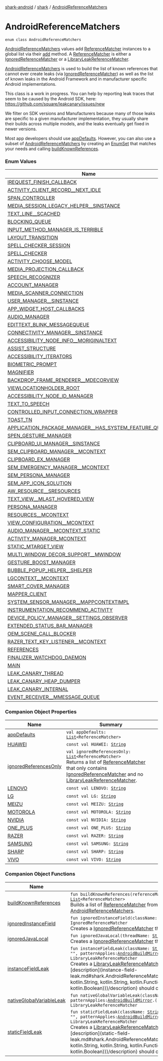 [shark-android](../../index.md) / [shark](../index.md) / [AndroidReferenceMatchers](./index.md)

# AndroidReferenceMatchers

`enum class AndroidReferenceMatchers`

[AndroidReferenceMatchers](./index.md) values add [ReferenceMatcher](#) instances to a global list via their
[add](#) method. A [ReferenceMatcher](#) is either a [IgnoredReferenceMatcher](#) or
a [LibraryLeakReferenceMatcher](#).

[AndroidReferenceMatchers](./index.md) is used to build the list of known references that cannot ever create
leaks (via [IgnoredReferenceMatcher](#)) as well as the list of known leaks in the Android Framework
and in manufacturer specific Android implementations.

This class is a work in progress. You can help by reporting leak traces that seem to be caused
by the Android SDK, here: https://github.com/square/leakcanary/issues/new

We filter on SDK versions and Manufacturers because many of those leaks are specific to a given
manufacturer implementation, they usually share their builds across multiple models, and the
leaks eventually get fixed in newer versions.

Most app developers should use [appDefaults](app-defaults.md). However, you can also use a subset of
[AndroidReferenceMatchers](./index.md) by creating an [EnumSet](https://docs.oracle.com/javase/6/docs/api/java/util/EnumSet.html) that matches your needs and calling
[buildKnownReferences](build-known-references.md).

### Enum Values

| Name | Summary |
|---|---|
| [IREQUEST_FINISH_CALLBACK](-i-r-e-q-u-e-s-t_-f-i-n-i-s-h_-c-a-l-l-b-a-c-k.md) |  |
| [ACTIVITY_CLIENT_RECORD__NEXT_IDLE](-a-c-t-i-v-i-t-y_-c-l-i-e-n-t_-r-e-c-o-r-d__-n-e-x-t_-i-d-l-e.md) |  |
| [SPAN_CONTROLLER](-s-p-a-n_-c-o-n-t-r-o-l-l-e-r.md) |  |
| [MEDIA_SESSION_LEGACY_HELPER__SINSTANCE](-m-e-d-i-a_-s-e-s-s-i-o-n_-l-e-g-a-c-y_-h-e-l-p-e-r__-s-i-n-s-t-a-n-c-e.md) |  |
| [TEXT_LINE__SCACHED](-t-e-x-t_-l-i-n-e__-s-c-a-c-h-e-d.md) |  |
| [BLOCKING_QUEUE](-b-l-o-c-k-i-n-g_-q-u-e-u-e.md) |  |
| [INPUT_METHOD_MANAGER_IS_TERRIBLE](-i-n-p-u-t_-m-e-t-h-o-d_-m-a-n-a-g-e-r_-i-s_-t-e-r-r-i-b-l-e.md) |  |
| [LAYOUT_TRANSITION](-l-a-y-o-u-t_-t-r-a-n-s-i-t-i-o-n.md) |  |
| [SPELL_CHECKER_SESSION](-s-p-e-l-l_-c-h-e-c-k-e-r_-s-e-s-s-i-o-n.md) |  |
| [SPELL_CHECKER](-s-p-e-l-l_-c-h-e-c-k-e-r.md) |  |
| [ACTIVITY_CHOOSE_MODEL](-a-c-t-i-v-i-t-y_-c-h-o-o-s-e_-m-o-d-e-l.md) |  |
| [MEDIA_PROJECTION_CALLBACK](-m-e-d-i-a_-p-r-o-j-e-c-t-i-o-n_-c-a-l-l-b-a-c-k.md) |  |
| [SPEECH_RECOGNIZER](-s-p-e-e-c-h_-r-e-c-o-g-n-i-z-e-r.md) |  |
| [ACCOUNT_MANAGER](-a-c-c-o-u-n-t_-m-a-n-a-g-e-r.md) |  |
| [MEDIA_SCANNER_CONNECTION](-m-e-d-i-a_-s-c-a-n-n-e-r_-c-o-n-n-e-c-t-i-o-n.md) |  |
| [USER_MANAGER__SINSTANCE](-u-s-e-r_-m-a-n-a-g-e-r__-s-i-n-s-t-a-n-c-e.md) |  |
| [APP_WIDGET_HOST_CALLBACKS](-a-p-p_-w-i-d-g-e-t_-h-o-s-t_-c-a-l-l-b-a-c-k-s.md) |  |
| [AUDIO_MANAGER](-a-u-d-i-o_-m-a-n-a-g-e-r.md) |  |
| [EDITTEXT_BLINK_MESSAGEQUEUE](-e-d-i-t-t-e-x-t_-b-l-i-n-k_-m-e-s-s-a-g-e-q-u-e-u-e.md) |  |
| [CONNECTIVITY_MANAGER__SINSTANCE](-c-o-n-n-e-c-t-i-v-i-t-y_-m-a-n-a-g-e-r__-s-i-n-s-t-a-n-c-e.md) |  |
| [ACCESSIBILITY_NODE_INFO__MORIGINALTEXT](-a-c-c-e-s-s-i-b-i-l-i-t-y_-n-o-d-e_-i-n-f-o__-m-o-r-i-g-i-n-a-l-t-e-x-t.md) |  |
| [ASSIST_STRUCTURE](-a-s-s-i-s-t_-s-t-r-u-c-t-u-r-e.md) |  |
| [ACCESSIBILITY_ITERATORS](-a-c-c-e-s-s-i-b-i-l-i-t-y_-i-t-e-r-a-t-o-r-s.md) |  |
| [BIOMETRIC_PROMPT](-b-i-o-m-e-t-r-i-c_-p-r-o-m-p-t.md) |  |
| [MAGNIFIER](-m-a-g-n-i-f-i-e-r.md) |  |
| [BACKDROP_FRAME_RENDERER__MDECORVIEW](-b-a-c-k-d-r-o-p_-f-r-a-m-e_-r-e-n-d-e-r-e-r__-m-d-e-c-o-r-v-i-e-w.md) |  |
| [VIEWLOCATIONHOLDER_ROOT](-v-i-e-w-l-o-c-a-t-i-o-n-h-o-l-d-e-r_-r-o-o-t.md) |  |
| [ACCESSIBILITY_NODE_ID_MANAGER](-a-c-c-e-s-s-i-b-i-l-i-t-y_-n-o-d-e_-i-d_-m-a-n-a-g-e-r.md) |  |
| [TEXT_TO_SPEECH](-t-e-x-t_-t-o_-s-p-e-e-c-h.md) |  |
| [CONTROLLED_INPUT_CONNECTION_WRAPPER](-c-o-n-t-r-o-l-l-e-d_-i-n-p-u-t_-c-o-n-n-e-c-t-i-o-n_-w-r-a-p-p-e-r.md) |  |
| [TOAST_TN](-t-o-a-s-t_-t-n.md) |  |
| [APPLICATION_PACKAGE_MANAGER__HAS_SYSTEM_FEATURE_QUERY](-a-p-p-l-i-c-a-t-i-o-n_-p-a-c-k-a-g-e_-m-a-n-a-g-e-r__-h-a-s_-s-y-s-t-e-m_-f-e-a-t-u-r-e_-q-u-e-r-y.md) |  |
| [SPEN_GESTURE_MANAGER](-s-p-e-n_-g-e-s-t-u-r-e_-m-a-n-a-g-e-r.md) |  |
| [CLIPBOARD_UI_MANAGER__SINSTANCE](-c-l-i-p-b-o-a-r-d_-u-i_-m-a-n-a-g-e-r__-s-i-n-s-t-a-n-c-e.md) |  |
| [SEM_CLIPBOARD_MANAGER__MCONTEXT](-s-e-m_-c-l-i-p-b-o-a-r-d_-m-a-n-a-g-e-r__-m-c-o-n-t-e-x-t.md) |  |
| [CLIPBOARD_EX_MANAGER](-c-l-i-p-b-o-a-r-d_-e-x_-m-a-n-a-g-e-r.md) |  |
| [SEM_EMERGENCY_MANAGER__MCONTEXT](-s-e-m_-e-m-e-r-g-e-n-c-y_-m-a-n-a-g-e-r__-m-c-o-n-t-e-x-t.md) |  |
| [SEM_PERSONA_MANAGER](-s-e-m_-p-e-r-s-o-n-a_-m-a-n-a-g-e-r.md) |  |
| [SEM_APP_ICON_SOLUTION](-s-e-m_-a-p-p_-i-c-o-n_-s-o-l-u-t-i-o-n.md) |  |
| [AW_RESOURCE__SRESOURCES](-a-w_-r-e-s-o-u-r-c-e__-s-r-e-s-o-u-r-c-e-s.md) |  |
| [TEXT_VIEW__MLAST_HOVERED_VIEW](-t-e-x-t_-v-i-e-w__-m-l-a-s-t_-h-o-v-e-r-e-d_-v-i-e-w.md) |  |
| [PERSONA_MANAGER](-p-e-r-s-o-n-a_-m-a-n-a-g-e-r.md) |  |
| [RESOURCES__MCONTEXT](-r-e-s-o-u-r-c-e-s__-m-c-o-n-t-e-x-t.md) |  |
| [VIEW_CONFIGURATION__MCONTEXT](-v-i-e-w_-c-o-n-f-i-g-u-r-a-t-i-o-n__-m-c-o-n-t-e-x-t.md) |  |
| [AUDIO_MANAGER__MCONTEXT_STATIC](-a-u-d-i-o_-m-a-n-a-g-e-r__-m-c-o-n-t-e-x-t_-s-t-a-t-i-c.md) |  |
| [ACTIVITY_MANAGER_MCONTEXT](-a-c-t-i-v-i-t-y_-m-a-n-a-g-e-r_-m-c-o-n-t-e-x-t.md) |  |
| [STATIC_MTARGET_VIEW](-s-t-a-t-i-c_-m-t-a-r-g-e-t_-v-i-e-w.md) |  |
| [MULTI_WINDOW_DECOR_SUPPORT__MWINDOW](-m-u-l-t-i_-w-i-n-d-o-w_-d-e-c-o-r_-s-u-p-p-o-r-t__-m-w-i-n-d-o-w.md) |  |
| [GESTURE_BOOST_MANAGER](-g-e-s-t-u-r-e_-b-o-o-s-t_-m-a-n-a-g-e-r.md) |  |
| [BUBBLE_POPUP_HELPER__SHELPER](-b-u-b-b-l-e_-p-o-p-u-p_-h-e-l-p-e-r__-s-h-e-l-p-e-r.md) |  |
| [LGCONTEXT__MCONTEXT](-l-g-c-o-n-t-e-x-t__-m-c-o-n-t-e-x-t.md) |  |
| [SMART_COVER_MANAGER](-s-m-a-r-t_-c-o-v-e-r_-m-a-n-a-g-e-r.md) |  |
| [MAPPER_CLIENT](-m-a-p-p-e-r_-c-l-i-e-n-t.md) |  |
| [SYSTEM_SENSOR_MANAGER__MAPPCONTEXTIMPL](-s-y-s-t-e-m_-s-e-n-s-o-r_-m-a-n-a-g-e-r__-m-a-p-p-c-o-n-t-e-x-t-i-m-p-l.md) |  |
| [INSTRUMENTATION_RECOMMEND_ACTIVITY](-i-n-s-t-r-u-m-e-n-t-a-t-i-o-n_-r-e-c-o-m-m-e-n-d_-a-c-t-i-v-i-t-y.md) |  |
| [DEVICE_POLICY_MANAGER__SETTINGS_OBSERVER](-d-e-v-i-c-e_-p-o-l-i-c-y_-m-a-n-a-g-e-r__-s-e-t-t-i-n-g-s_-o-b-s-e-r-v-e-r.md) |  |
| [EXTENDED_STATUS_BAR_MANAGER](-e-x-t-e-n-d-e-d_-s-t-a-t-u-s_-b-a-r_-m-a-n-a-g-e-r.md) |  |
| [OEM_SCENE_CALL_BLOCKER](-o-e-m_-s-c-e-n-e_-c-a-l-l_-b-l-o-c-k-e-r.md) |  |
| [RAZER_TEXT_KEY_LISTENER__MCONTEXT](-r-a-z-e-r_-t-e-x-t_-k-e-y_-l-i-s-t-e-n-e-r__-m-c-o-n-t-e-x-t.md) |  |
| [REFERENCES](-r-e-f-e-r-e-n-c-e-s.md) |  |
| [FINALIZER_WATCHDOG_DAEMON](-f-i-n-a-l-i-z-e-r_-w-a-t-c-h-d-o-g_-d-a-e-m-o-n.md) |  |
| [MAIN](-m-a-i-n.md) |  |
| [LEAK_CANARY_THREAD](-l-e-a-k_-c-a-n-a-r-y_-t-h-r-e-a-d.md) |  |
| [LEAK_CANARY_HEAP_DUMPER](-l-e-a-k_-c-a-n-a-r-y_-h-e-a-p_-d-u-m-p-e-r.md) |  |
| [LEAK_CANARY_INTERNAL](-l-e-a-k_-c-a-n-a-r-y_-i-n-t-e-r-n-a-l.md) |  |
| [EVENT_RECEIVER__MMESSAGE_QUEUE](-e-v-e-n-t_-r-e-c-e-i-v-e-r__-m-m-e-s-s-a-g-e_-q-u-e-u-e.md) |  |

### Companion Object Properties

| Name | Summary |
|---|---|
| [appDefaults](app-defaults.md) | `val appDefaults: `[`List`](https://kotlinlang.org/api/latest/jvm/stdlib/kotlin.collections/-list/index.html)`<ReferenceMatcher>` |
| [HUAWEI](-h-u-a-w-e-i.md) | `const val HUAWEI: `[`String`](https://kotlinlang.org/api/latest/jvm/stdlib/kotlin/-string/index.html) |
| [ignoredReferencesOnly](ignored-references-only.md) | `val ignoredReferencesOnly: `[`List`](https://kotlinlang.org/api/latest/jvm/stdlib/kotlin.collections/-list/index.html)`<ReferenceMatcher>`<br>Returns a list of [ReferenceMatcher](#) that only contains [IgnoredReferenceMatcher](#) and no [LibraryLeakReferenceMatcher](#). |
| [LENOVO](-l-e-n-o-v-o.md) | `const val LENOVO: `[`String`](https://kotlinlang.org/api/latest/jvm/stdlib/kotlin/-string/index.html) |
| [LG](-l-g.md) | `const val LG: `[`String`](https://kotlinlang.org/api/latest/jvm/stdlib/kotlin/-string/index.html) |
| [MEIZU](-m-e-i-z-u.md) | `const val MEIZU: `[`String`](https://kotlinlang.org/api/latest/jvm/stdlib/kotlin/-string/index.html) |
| [MOTOROLA](-m-o-t-o-r-o-l-a.md) | `const val MOTOROLA: `[`String`](https://kotlinlang.org/api/latest/jvm/stdlib/kotlin/-string/index.html) |
| [NVIDIA](-n-v-i-d-i-a.md) | `const val NVIDIA: `[`String`](https://kotlinlang.org/api/latest/jvm/stdlib/kotlin/-string/index.html) |
| [ONE_PLUS](-o-n-e_-p-l-u-s.md) | `const val ONE_PLUS: `[`String`](https://kotlinlang.org/api/latest/jvm/stdlib/kotlin/-string/index.html) |
| [RAZER](-r-a-z-e-r.md) | `const val RAZER: `[`String`](https://kotlinlang.org/api/latest/jvm/stdlib/kotlin/-string/index.html) |
| [SAMSUNG](-s-a-m-s-u-n-g.md) | `const val SAMSUNG: `[`String`](https://kotlinlang.org/api/latest/jvm/stdlib/kotlin/-string/index.html) |
| [SHARP](-s-h-a-r-p.md) | `const val SHARP: `[`String`](https://kotlinlang.org/api/latest/jvm/stdlib/kotlin/-string/index.html) |
| [VIVO](-v-i-v-o.md) | `const val VIVO: `[`String`](https://kotlinlang.org/api/latest/jvm/stdlib/kotlin/-string/index.html) |

### Companion Object Functions

| Name | Summary |
|---|---|
| [buildKnownReferences](build-known-references.md) | `fun buildKnownReferences(referenceMatchers: `[`Set`](https://kotlinlang.org/api/latest/jvm/stdlib/kotlin.collections/-set/index.html)`<`[`AndroidReferenceMatchers`](./index.md)`>): `[`List`](https://kotlinlang.org/api/latest/jvm/stdlib/kotlin.collections/-list/index.html)`<ReferenceMatcher>`<br>Builds a list of [ReferenceMatcher](#) from the [referenceMatchers](build-known-references.md#shark.AndroidReferenceMatchers.Companion$buildKnownReferences(kotlin.collections.Set((shark.AndroidReferenceMatchers)))/referenceMatchers) set of [AndroidReferenceMatchers](./index.md). |
| [ignoredInstanceField](ignored-instance-field.md) | `fun ignoredInstanceField(className: `[`String`](https://kotlinlang.org/api/latest/jvm/stdlib/kotlin/-string/index.html)`, fieldName: `[`String`](https://kotlinlang.org/api/latest/jvm/stdlib/kotlin/-string/index.html)`): IgnoredReferenceMatcher`<br>Creates a [IgnoredReferenceMatcher](#) that matches a [InstanceFieldPattern](#). |
| [ignoredJavaLocal](ignored-java-local.md) | `fun ignoredJavaLocal(threadName: `[`String`](https://kotlinlang.org/api/latest/jvm/stdlib/kotlin/-string/index.html)`): IgnoredReferenceMatcher`<br>Creates a [IgnoredReferenceMatcher](#) that matches a [JavaLocalPattern](#). |
| [instanceFieldLeak](instance-field-leak.md) | `fun instanceFieldLeak(className: `[`String`](https://kotlinlang.org/api/latest/jvm/stdlib/kotlin/-string/index.html)`, fieldName: `[`String`](https://kotlinlang.org/api/latest/jvm/stdlib/kotlin/-string/index.html)`, description: `[`String`](https://kotlinlang.org/api/latest/jvm/stdlib/kotlin/-string/index.html)` = "", patternApplies: `[`AndroidBuildMirror`](../-android-build-mirror/index.md)`.() -> `[`Boolean`](https://kotlinlang.org/api/latest/jvm/stdlib/kotlin/-boolean/index.html)` = ALWAYS): LibraryLeakReferenceMatcher`<br>Creates a [LibraryLeakReferenceMatcher](#) that matches a [InstanceFieldPattern](#). [description](instance-field-leak.md#shark.AndroidReferenceMatchers.Companion$instanceFieldLeak(kotlin.String, kotlin.String, kotlin.String, kotlin.Function1((shark.AndroidBuildMirror, kotlin.Boolean)))/description) should convey what we know about this library leak. |
| [nativeGlobalVariableLeak](native-global-variable-leak.md) | `fun nativeGlobalVariableLeak(className: `[`String`](https://kotlinlang.org/api/latest/jvm/stdlib/kotlin/-string/index.html)`, description: `[`String`](https://kotlinlang.org/api/latest/jvm/stdlib/kotlin/-string/index.html)` = "", patternApplies: `[`AndroidBuildMirror`](../-android-build-mirror/index.md)`.() -> `[`Boolean`](https://kotlinlang.org/api/latest/jvm/stdlib/kotlin/-boolean/index.html)` = ALWAYS): LibraryLeakReferenceMatcher` |
| [staticFieldLeak](static-field-leak.md) | `fun staticFieldLeak(className: `[`String`](https://kotlinlang.org/api/latest/jvm/stdlib/kotlin/-string/index.html)`, fieldName: `[`String`](https://kotlinlang.org/api/latest/jvm/stdlib/kotlin/-string/index.html)`, description: `[`String`](https://kotlinlang.org/api/latest/jvm/stdlib/kotlin/-string/index.html)` = "", patternApplies: `[`AndroidBuildMirror`](../-android-build-mirror/index.md)`.() -> `[`Boolean`](https://kotlinlang.org/api/latest/jvm/stdlib/kotlin/-boolean/index.html)` = ALWAYS): LibraryLeakReferenceMatcher`<br>Creates a [LibraryLeakReferenceMatcher](#) that matches a [StaticFieldPattern](#). [description](static-field-leak.md#shark.AndroidReferenceMatchers.Companion$staticFieldLeak(kotlin.String, kotlin.String, kotlin.String, kotlin.Function1((shark.AndroidBuildMirror, kotlin.Boolean)))/description) should convey what we know about this library leak. |
